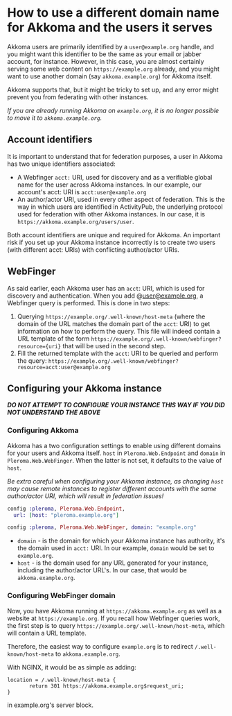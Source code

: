 # How to use a different domain name for Akkoma and the users it serves

Akkoma users are primarily identified by a `user@example.org` handle, and you might want this identifier to be the same as your email or jabber account, for instance.
However, in this case, you are almost certainly serving some web content on `https://example.org` already, and you might want to use another domain (say `akkoma.example.org`) for Akkoma itself.

Akkoma supports that, but it might be tricky to set up, and any error might prevent you from federating with other instances.

*If you are already running Akkoma on `example.org`, it is no longer possible to move it to `akkoma.example.org`.*

## Account identifiers

It is important to understand that for federation purposes, a user in Akkoma has two unique identifiers associated:

- A Webfinger `acct:` URI, used for discovery and as a verifiable global name for the user across Akkoma instances. In our example, our account's acct: URI is `acct:user@example.org`
- An author/actor URI, used in every other aspect of federation. This is the way in which users are identified in ActivityPub, the underlying protocol used for federation with other Akkoma instances.
In our case, it is `https://akkoma.example.org/users/user`.

Both account identifiers are unique and required for Akkoma. An important risk if you set up your Akkoma instance incorrectly is to create two users (with different acct: URIs) with conflicting author/actor URIs.

## WebFinger

As said earlier, each Akkoma user has an `acct`: URI, which is used for discovery and authentication. When you add @user@example.org, a Webfinger query is performed. This is done in two steps:

1. Querying `https://example.org/.well-known/host-meta` (where the domain of the URL matches the domain part of the `acct`: URI) to get information on how to perform the query.
This file will indeed contain a URL template of the form `https://example.org/.well-known/webfinger?resource={uri}` that will be used in the second step.
2. Fill the returned template with the `acct`: URI to be queried and perform the query: `https://example.org/.well-known/webfinger?resource=acct:user@example.org`

## Configuring your Akkoma instance

**_DO NOT ATTEMPT TO CONFIGURE YOUR INSTANCE THIS WAY IF YOU DID NOT UNDERSTAND THE ABOVE_**

### Configuring Akkoma

Akkoma has a two configuration settings to enable using different domains for your users and Akkoma itself. `host` in `Pleroma.Web.Endpoint` and `domain` in `Pleroma.Web.WebFinger`. When the latter is not set, it defaults to the value of `host`.

*Be extra careful when configuring your Akkoma instance, as changing `host` may cause remote instances to register different accounts with the same author/actor URI, which will result in federation issues!*

```elixir
config :pleroma, Pleroma.Web.Endpoint,
  url: [host: "pleroma.example.org"]

config :pleroma, Pleroma.Web.WebFinger, domain: "example.org"
```

- `domain` - is the domain for which your Akkoma instance has authority, it's the domain used in `acct:` URI. In our example, `domain` would be set to `example.org`.
- `host` - is the domain used for any URL generated for your instance, including the author/actor URL's. In our case, that would be `akkoma.example.org`.

### Configuring WebFinger domain

Now, you have Akkoma running at `https://akkoma.example.org` as well as a website at `https://example.org`. If you recall how Webfinger queries work, the first step is to query `https://example.org/.well-known/host-meta`, which will contain a URL template.

Therefore, the easiest way to configure `example.org` is to redirect `/.well-known/host-meta` to `akkoma.example.org`.

With NGINX, it would be as simple as adding:

```nginx
location = /.well-known/host-meta {
       return 301 https://akkoma.example.org$request_uri;
}
```

in example.org's server block.
